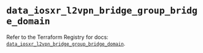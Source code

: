 # `data_iosxr_l2vpn_bridge_group_bridge_domain`

Refer to the Terraform Registry for docs: [`data_iosxr_l2vpn_bridge_group_bridge_domain`](https://registry.terraform.io/providers/ciscodevnet/iosxr/0.6.0/docs/data-sources/l2vpn_bridge_group_bridge_domain).
